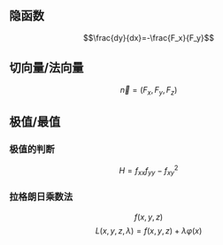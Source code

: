

## 隐函数


$$\frac{dy}{dx}=-\frac{F_x}{F_y}$$


## 切向量/法向量

$$\vec{n}=(F_x,F_y,F_z)$$




## 极值/最值

### 极值的判断


$$H=f_{xx}f_{yy}-f_{xy}^2$$



### 拉格朗日乘数法

$$f(x,y,z)$$
$$L(x,y,z,\lambda)=f(x,y,z)+\lambda\varphi(x)$$

